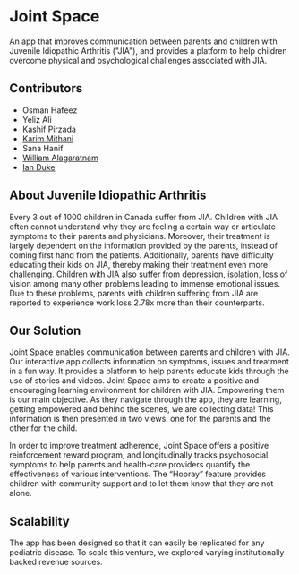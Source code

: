 # Joint Space
An app that improves communication between parents and children with Juvenile Idiopathic Arthritis ("JIA"), and provides a platform to help children overcome physical and psychological challenges associated with JIA.

## Contributors
- Osman Hafeez
- Yeliz Ali
- Kashif Pirzada
- [Karim Mithani](https://github.com/kmithani)
- Sana Hanif
- [William Alagaratnam](https://github.com/wja123)
- [Ian Duke](https://github.com/1andee)

## About Juvenile Idiopathic Arthritis
Every 3 out of 1000 children in Canada suffer from JIA. Children with JIA often cannot understand why they are feeling a certain way or articulate symptoms to their parents and physicians. Moreover, their treatment is largely dependent on the information provided by the parents, instead of coming first hand from the patients. Additionally, parents have difficulty educating their kids on JIA, thereby making their treatment even more challenging. Children with JIA also suffer from depression, isolation, loss of vision among many other problems leading to immense emotional issues. Due to these problems, parents with children suffering from JIA are reported to experience work loss 2.78x more than their counterparts.

## Our Solution
Joint Space enables communication between parents and children with JIA. Our interactive app collects information on symptoms, issues and treatment in a fun way. It provides a platform to help parents educate kids through the use of stories and videos. Joint Space aims to create a positive and encouraging learning environment for children with JIA. Empowering them is our main objective.  As they navigate through the app, they are learning, getting empowered and behind the scenes, we are collecting data!  This information is then presented in two views: one for the parents and the other for the child.

In order to improve treatment adherence, Joint Space offers a positive reinforcement reward program, and longitudinally tracks psychosocial symptoms to help parents and health-care providers quantify the effectiveness of various interventions.  The “Hooray” feature provides children with community support and to let them know that they are not alone.

## Scalability
The app has been designed so that it can easily be replicated for any pediatric disease. To scale this venture, we explored varying institutionally backed revenue sources.
